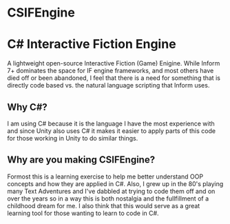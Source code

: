 # CSIFEngine
 # C# Interactive Fiction Engine 
 
 A lightweight open-source Interactive Fiction (Game) Enigine.   While Inform 7+ dominates the space for IF engine frameworks, 
 and most others have died off or been abandoned, I feel that there is a need for something that is directly code based vs. the 
 natural language scripting that Inform uses.  
 
 ## Why C#?
 
 I am using C# because it is the language I have the most experience with and since Unity also uses C# it makes it easier
 to apply parts of this code for those working in Unity to do similar things.

## Why are you making CSIFEngine?

Formost this is a learning exercise to help me better understand OOP concepts and how they are applied in C#. Also, I grew up
in the 80's playing many Text Adventures and I've dabbled at trying to code them off and on over the years so in a way this
is both nostalgia and the fullfillment of a childhood dream for me.  I also think that this would serve as a great learning tool
for those wanting to learn to code in C#.
